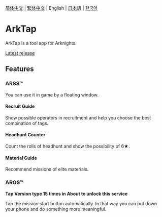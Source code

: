 [简体中文](README.md) | [繁体中文](README_TW.md) | English | [日本語](README_JP.md) | [한국어](README_KR.md)
# ArkTap
ArkTap is a tool app for Arknights.

[Latest release](https://github.com/aistra0528/ArknightsTap/releases/latest)

## Features

### ARSS™
You can use it in game by a floating window.
#### Recruit Guide
Show possible operators in recruitment and help you choose the best combination of tags.
#### Headhunt Counter
Count the rolls of headhunt and show the possibility of 6★.
#### Material Guide
Recommend missions of elite materials.

### ARGS™
**Tap Version type 15 times in About to unlock this service**

Tap the mission start button automatically. In that way you can put down your phone and do something more meaningful.